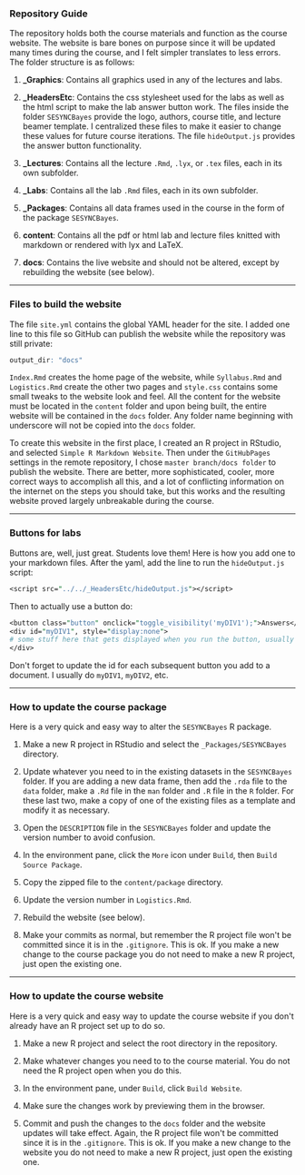
### Repository Guide

The repository holds both the course materials and function as the course website. The website is bare bones on purpose since it will be updated many times during the course, and I felt simpler translates to less errors. The folder structure is as follows:

1.  **\_Graphics**: Contains all graphics used in any of the lectures and labs.

2.  **\_HeadersEtc**: Contains the css stylesheet used for the labs as well as the html script to make the lab answer button work. The files inside the folder `SESYNCBayes` provide the logo, authors, course title, and lecture beamer template. I centralized these files to make it easier to change these values for future course iterations. The file `hideOutput.js` provides the answer button functionality.

3.  **\_Lectures**: Contains all the lecture `.Rmd`, `.lyx`, or `.tex` files, each in its own subfolder.

4.  **\_Labs**: Contains all the lab `.Rmd` files, each in its own subfolder.

5.  **\_Packages**: Contains all data frames used in the course in the form of the package `SESYNCBayes`.

6.  **content**: Contains all the pdf or html lab and lecture files knitted with markdown or rendered with lyx and LaTeX.

7.  **docs**: Contains the live website and should not be altered, except by rebuilding the website (see below).

------------------------------------------------------------------------

### Files to build the website

The file `site.yml` contains the global YAML header for the site. I added one line to this file so GitHub can publish the website while the repository was still private:

``` r
output_dir: "docs"
```

`Index.Rmd` creates the home page of the website, while `Syllabus.Rmd` and `Logistics.Rmd` create the other two pages and `style.css` contains some small tweaks to the website look and feel. All the content for the website must be located in the `content` folder and upon being built, the entire website will be contained in the `docs` folder. Any folder name beginning with underscore will not be copied into the `docs` folder.

To create this website in the first place, I created an R project in RStudio, and selected `Simple R Markdown Website`. Then under the `GitHubPages` settings in the remote repository, I chose `master branch/docs folder` to publish the website. There are better, more sophisticated, cooler, more correct ways to accomplish all this, and a lot of conflicting information on the internet on the steps you should take, but this works and the resulting website proved largely unbreakable during the course.

------------------------------------------------------------------------

### Buttons for labs

Buttons are, well, just great. Students love them! Here is how you add one to your markdown files. After the yaml, add the line to run the `hideOutput.js` script:

``` perl
<script src="../../_HeadersEtc/hideOutput.js"></script>
```

Then to actually use a button do:

``` perl
<button class="button" onclick="toggle_visibility('myDIV1');">Answers</button>
<div id="myDIV1", style="display:none">
# some stuff here that gets displayed when you run the button, usually a code chunk.
</div>
```

Don't forget to update the id for each subsequent button you add to a document. I usually do `myDIV1`, `myDIV2`, etc.

------------------------------------------------------------------------

### How to update the course package

Here is a very quick and easy way to alter the `SESYNCBayes` R package.

1.  Make a new R project in RStudio and select the `_Packages/SESYNCBayes` directory.

2.  Update whatever you need to in the existing datasets in the `SESYNCBayes` folder. If you are adding a new data frame, then add the `.rda` file to the `data` folder, make a `.Rd` file in the `man` folder and `.R` file in the `R` folder. For these last two, make a copy of one of the existing files as a template and modify it as necessary.

3.  Open the `DESCRIPTION` file in the `SESYNCBayes` folder and update the version number to avoid confusion.

4.  In the environment pane, click the `More` icon under `Build`, then `Build Source Package`.

5.  Copy the zipped file to the `content/package` directory.

6.  Update the version number in `Logistics.Rmd`.

7.  Rebuild the website (see below).

8.  Make your commits as normal, but remember the R project file won't be committed since it is in the `.gitignore`. This is ok. If you make a new change to the course package you do not need to make a new R project, just open the existing one.

------------------------------------------------------------------------

### How to update the course website

Here is a very quick and easy way to update the course website if you don't already have an R project set up to do so.

1.  Make a new R project and select the root directory in the repository.

2.  Make whatever changes you need to to the course material. You do not need the R project open when you do this.

3.  In the environment pane, under `Build`, click `Build Website`.

4.  Make sure the changes work by previewing them in the browser.

5.  Commit and push the changes to the `docs` folder and the website updates will take effect. Again, the R project file won't be committed since it is in the `.gitignore`. This is ok. If you make a new change to the website you do not need to make a new R project, just open the existing one.
